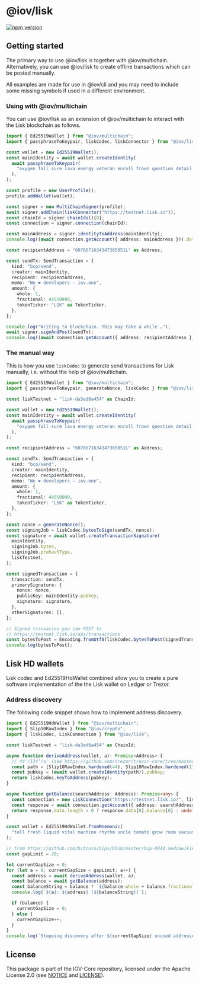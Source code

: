 # @iov/lisk

[![npm version](https://img.shields.io/npm/v/@iov/lisk.svg)](https://www.npmjs.com/package/@iov/lisk)

## Getting started

The primary way to use @iov/lisk is together with @iov/multichain. Alternatively,
you can use @iov/lisk to create offline transactions which can be posted manually.

All examples are made for use in @iov/cli and you may need to include some
missing symbols if used in a different environment.

### Using with @iov/multichain

You can use @iov/lisk as an extension of @iov/multichain to interact with the
Lisk blockchain as follows.

```ts
import { Ed25519Wallet } from "@iov/multichain";
import { passphraseToKeypair, liskCodec, liskConnector } from "@iov/lisk";

const wallet = new Ed25519Wallet();
const mainIdentity = await wallet.createIdentity(
  await passphraseToKeypair(
    "oxygen fall sure lava energy veteran enroll frown question detail include maximum",
  ),
);

const profile = new UserProfile();
profile.addWallet(wallet);

const signer = new MultiChainSigner(profile);
await signer.addChain(liskConnector("https://testnet.lisk.io"));
const chainId = signer.chainIds()[0];
const connection = signer.connection(chainId);

const mainAddress = signer.identityToAddress(mainIdentity);
console.log((await connection.getAccount({ address: mainAddress })).data[0].balance);

const recipientAddress = "6076671634347365051L" as Address;

const sendTx: SendTransaction = {
  kind: "bcp/send",
  creator: mainIdentity,
  recipient: recipientAddress,
  memo: "We ❤️ developers – iov.one",
  amount: {
    whole: 1,
    fractional: 44550000,
    tokenTicker: "LSK" as TokenTicker,
  },
};

console.log("Writing to blockchain. This may take a while …");
await signer.signAndPost(sendTx);
console.log((await connection.getAccount({ address: recipientAddress })).data[0].balance);
```

### The manual way

This is how you use `liskCodec` to generate send transactions
for Lisk manually, i.e. without the help of @iov/multichain.

```ts
import { Ed25519Wallet } from "@iov/multichain";
import { passphraseToKeypair, generateNonce, liskCodec } from "@iov/lisk";

const liskTestnet = "lisk-da3ed6a454" as ChainId;

const wallet = new Ed25519Wallet();
const mainIdentity = await wallet.createIdentity(
  await passphraseToKeypair(
    "oxygen fall sure lava energy veteran enroll frown question detail include maximum",
  ),
);

const recipientAddress = "6076671634347365051L" as Address;

const sendTx: SendTransaction = {
  kind: "bcp/send",
  creator: mainIdentity,
  recipient: recipientAddress,
  memo: "We ❤️ developers – iov.one",
  amount: {
    whole: 1,
    fractional: 44550000,
    tokenTicker: "LSK" as TokenTicker,
  },
};

const nonce = generateNonce();
const signingJob = liskCodec.bytesToSign(sendTx, nonce);
const signature = await wallet.createTransactionSignature(
  mainIdentity,
  signingJob.bytes,
  signingJob.prehashType,
  liskTestnet,
);

const signedTransaction = {
  transaction: sendTx,
  primarySignature: {
    nonce: nonce,
    publicKey: mainIdentity.pubkey,
    signature: signature,
  },
  otherSignatures: [],
};

// Signed transacion you can POST to
// https://testnet.lisk.io/api/transactions
const bytesToPost = Encoding.fromUtf8(liskCodec.bytesToPost(signedTransaction));
console.log(bytesToPost);
```

## Lisk HD wallets

Lisk codec and Ed25519HdWallet combined allow you to create a pure
software implementation of the the Lisk wallet on Ledger or Trezor.

### Address discovery

The following code snippet shows how to implement address discovery.

```ts
import { Ed25519HdWallet } from "@iov/multichain";
import { Slip10RawIndex } from "@iov/crypto";
import { liskCodec, LiskConnection } from "@iov/lisk";

const liskTestnet = "lisk-da3ed6a454" as ChainId;

async function deriveAddress(wallet, a): Promise<Address> {
  // 44'/134'/a' (see https://github.com/trezor/trezor-core/tree/master/docs/coins)
  const path = [Slip10RawIndex.hardened(44), Slip10RawIndex.hardened(134), Slip10RawIndex.hardened(a)];
  const pubkey = (await wallet.createIdentity(path)).pubkey;
  return liskCodec.keyToAddress(pubkey);
}

async function getBalance(searchAddress: Address): Promise<any> {
  const connection = new LiskConnection("https://testnet.lisk.io/", liskTestnet);
  const response = await connection.getAccount({ address: searchAddress });
  return response.data.length > 0 ? response.data[0].balance[0] : undefined;
}

const wallet = Ed25519HdWallet.fromMnemonic(
  "tell fresh liquid vital machine rhythm uncle tomato grow room vacuum neutral",
);

// from https://github.com/bitcoin/bips/blob/master/bip-0044.mediawiki#address-gap-limit
const gapLimit = 20;

let currentGapSize = 0;
for (let a = 0; currentGapSize < gapLimit; a++) {
  const address = await deriveAddress(wallet, a);
  const balance = await getBalance(address);
  const balanceString = balance ? `${balance.whole + balance.fractional / 100000000} LSK` : "unknown";
  console.log(`${a}: ${address} (${balanceString})`);

  if (balance) {
    currentGapSize = 0;
  } else {
    currentGapSize++;
  }
}
console.log(`Stopping discovery after ${currentGapSize} unused addresses in a row.`);
```

## License

This package is part of the IOV-Core repository, licensed under the Apache License 2.0
(see [NOTICE](https://github.com/iov-one/iov-core/blob/master/NOTICE) and [LICENSE](https://github.com/iov-one/iov-core/blob/master/LICENSE)).
